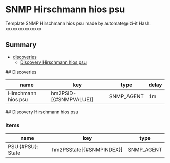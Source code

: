 # SNMP Hirschmann hios psu
Template SNMP Hirschmann hios psu made by automate@izi-it
Hash: xxxxxxxxxxxxxxx
## Summary
* [discoveries](#discoveries)
  * [Discovery Hirschmann hios psu ](#discovery_hirschmann_hios_psu
)
<a name="discoveries" />
## Discoveries

| name | key | type | delay |
| ------------- |------------- |------------- |------------- |
| Hirschmann hios psu | hm2PSID-[{#SNMPVALUE}] | SNMP_AGENT | 1m |

<a name="discovery_hirschmann_hios_psu" />
## Discovery Hirschmann hios psu

### Items

| name | key | type |
| ------------- |------------- |------------- |
| PSU {#PSU}: State | hm2PSState[{#SNMPINDEX}] | SNMP_AGENT |
